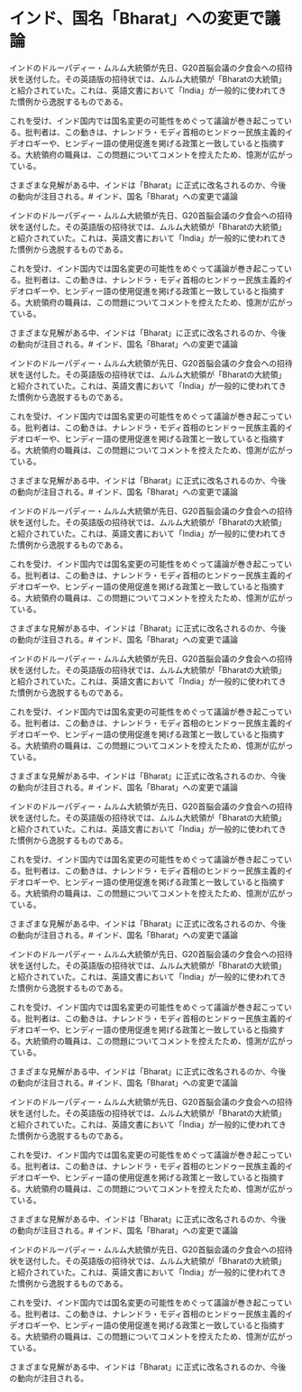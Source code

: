 # インド、国名「Bharat」への変更で議論

インドのドルーパディー・ムルム大統領が先日、G20首脳会議の夕食会への招待状を送付した。その英語版の招待状では、ムルム大統領が「Bharatの大統領」と紹介されていた。これは、英語文書において「India」が一般的に使われてきた慣例から逸脱するものである。

これを受け、インド国内では国名変更の可能性をめぐって議論が巻き起こっている。批判者は、この動きは、ナレンドラ・モディ首相のヒンドゥー民族主義的イデオロギーや、ヒンディー語の使用促進を掲げる政策と一致していると指摘する。大統領府の職員は、この問題についてコメントを控えたため、憶測が広がっている。

さまざまな見解がある中、インドは「Bharat」に正式に改名されるのか、今後の動向が注目される。# インド、国名「Bharat」への変更で議論

インドのドルーパディー・ムルム大統領が先日、G20首脳会議の夕食会への招待状を送付した。その英語版の招待状では、ムルム大統領が「Bharatの大統領」と紹介されていた。これは、英語文書において「India」が一般的に使われてきた慣例から逸脱するものである。

これを受け、インド国内では国名変更の可能性をめぐって議論が巻き起こっている。批判者は、この動きは、ナレンドラ・モディ首相のヒンドゥー民族主義的イデオロギーや、ヒンディー語の使用促進を掲げる政策と一致していると指摘する。大統領府の職員は、この問題についてコメントを控えたため、憶測が広がっている。

さまざまな見解がある中、インドは「Bharat」に正式に改名されるのか、今後の動向が注目される。# インド、国名「Bharat」への変更で議論

インドのドルーパディー・ムルム大統領が先日、G20首脳会議の夕食会への招待状を送付した。その英語版の招待状では、ムルム大統領が「Bharatの大統領」と紹介されていた。これは、英語文書において「India」が一般的に使われてきた慣例から逸脱するものである。

これを受け、インド国内では国名変更の可能性をめぐって議論が巻き起こっている。批判者は、この動きは、ナレンドラ・モディ首相のヒンドゥー民族主義的イデオロギーや、ヒンディー語の使用促進を掲げる政策と一致していると指摘する。大統領府の職員は、この問題についてコメントを控えたため、憶測が広がっている。

さまざまな見解がある中、インドは「Bharat」に正式に改名されるのか、今後の動向が注目される。# インド、国名「Bharat」への変更で議論

インドのドルーパディー・ムルム大統領が先日、G20首脳会議の夕食会への招待状を送付した。その英語版の招待状では、ムルム大統領が「Bharatの大統領」と紹介されていた。これは、英語文書において「India」が一般的に使われてきた慣例から逸脱するものである。

これを受け、インド国内では国名変更の可能性をめぐって議論が巻き起こっている。批判者は、この動きは、ナレンドラ・モディ首相のヒンドゥー民族主義的イデオロギーや、ヒンディー語の使用促進を掲げる政策と一致していると指摘する。大統領府の職員は、この問題についてコメントを控えたため、憶測が広がっている。

さまざまな見解がある中、インドは「Bharat」に正式に改名されるのか、今後の動向が注目される。# インド、国名「Bharat」への変更で議論

インドのドルーパディー・ムルム大統領が先日、G20首脳会議の夕食会への招待状を送付した。その英語版の招待状では、ムルム大統領が「Bharatの大統領」と紹介されていた。これは、英語文書において「India」が一般的に使われてきた慣例から逸脱するものである。

これを受け、インド国内では国名変更の可能性をめぐって議論が巻き起こっている。批判者は、この動きは、ナレンドラ・モディ首相のヒンドゥー民族主義的イデオロギーや、ヒンディー語の使用促進を掲げる政策と一致していると指摘する。大統領府の職員は、この問題についてコメントを控えたため、憶測が広がっている。

さまざまな見解がある中、インドは「Bharat」に正式に改名されるのか、今後の動向が注目される。# インド、国名「Bharat」への変更で議論

インドのドルーパディー・ムルム大統領が先日、G20首脳会議の夕食会への招待状を送付した。その英語版の招待状では、ムルム大統領が「Bharatの大統領」と紹介されていた。これは、英語文書において「India」が一般的に使われてきた慣例から逸脱するものである。

これを受け、インド国内では国名変更の可能性をめぐって議論が巻き起こっている。批判者は、この動きは、ナレンドラ・モディ首相のヒンドゥー民族主義的イデオロギーや、ヒンディー語の使用促進を掲げる政策と一致していると指摘する。大統領府の職員は、この問題についてコメントを控えたため、憶測が広がっている。

さまざまな見解がある中、インドは「Bharat」に正式に改名されるのか、今後の動向が注目される。# インド、国名「Bharat」への変更で議論

インドのドルーパディー・ムルム大統領が先日、G20首脳会議の夕食会への招待状を送付した。その英語版の招待状では、ムルム大統領が「Bharatの大統領」と紹介されていた。これは、英語文書において「India」が一般的に使われてきた慣例から逸脱するものである。

これを受け、インド国内では国名変更の可能性をめぐって議論が巻き起こっている。批判者は、この動きは、ナレンドラ・モディ首相のヒンドゥー民族主義的イデオロギーや、ヒンディー語の使用促進を掲げる政策と一致していると指摘する。大統領府の職員は、この問題についてコメントを控えたため、憶測が広がっている。

さまざまな見解がある中、インドは「Bharat」に正式に改名されるのか、今後の動向が注目される。# インド、国名「Bharat」への変更で議論

インドのドルーパディー・ムルム大統領が先日、G20首脳会議の夕食会への招待状を送付した。その英語版の招待状では、ムルム大統領が「Bharatの大統領」と紹介されていた。これは、英語文書において「India」が一般的に使われてきた慣例から逸脱するものである。

これを受け、インド国内では国名変更の可能性をめぐって議論が巻き起こっている。批判者は、この動きは、ナレンドラ・モディ首相のヒンドゥー民族主義的イデオロギーや、ヒンディー語の使用促進を掲げる政策と一致していると指摘する。大統領府の職員は、この問題についてコメントを控えたため、憶測が広がっている。

さまざまな見解がある中、インドは「Bharat」に正式に改名されるのか、今後の動向が注目される。# インド、国名「Bharat」への変更で議論

インドのドルーパディー・ムルム大統領が先日、G20首脳会議の夕食会への招待状を送付した。その英語版の招待状では、ムルム大統領が「Bharatの大統領」と紹介されていた。これは、英語文書において「India」が一般的に使われてきた慣例から逸脱するものである。

これを受け、インド国内では国名変更の可能性をめぐって議論が巻き起こっている。批判者は、この動きは、ナレンドラ・モディ首相のヒンドゥー民族主義的イデオロギーや、ヒンディー語の使用促進を掲げる政策と一致していると指摘する。大統領府の職員は、この問題についてコメントを控えたため、憶測が広がっている。

さまざまな見解がある中、インドは「Bharat」に正式に改名されるのか、今後の動向が注目される。
